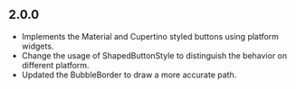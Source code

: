 ## 2.0.0

* Implements the Material and Cupertino styled buttons using platform widgets.
* Change the usage of ShapedButtonStyle to distinguish the behavior on different platform.
* Updated the BubbleBorder to draw a more accurate path.
